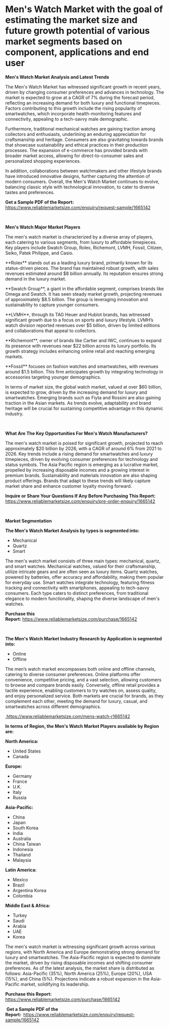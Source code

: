 <p><h1>Men's Watch Market with the goal of estimating the market size and future growth potential of various market segments based on component, applications and end user</h1></p><p><strong>Men's Watch Market Analysis and Latest Trends</strong></p>
<p><p>The Men's Watch Market has witnessed significant growth in recent years, driven by changing consumer preferences and advances in technology. The market is expected to grow at a CAGR of 7% during the forecast period, reflecting an increasing demand for both luxury and functional timepieces. Factors contributing to this growth include the rising popularity of smartwatches, which incorporate health-monitoring features and connectivity, appealing to a tech-savvy male demographic. </p><p>Furthermore, traditional mechanical watches are gaining traction among collectors and enthusiasts, underlining an enduring appreciation for craftsmanship and heritage. Consumers are also gravitating towards brands that showcase sustainability and ethical practices in their production processes. The expansion of e-commerce has provided brands with broader market access, allowing for direct-to-consumer sales and personalized shopping experiences. </p><p>In addition, collaborations between watchmakers and other lifestyle brands have introduced innovative designs, further capturing the attention of modern consumers. Overall, the Men's Watch Market continues to evolve, balancing classic style with technological innovation, to cater to diverse tastes and preferences.</p></p>
<p><strong>Get a Sample PDF of the Report:&nbsp;</strong> <a href="https://www.reliablemarketsize.com/enquiry/request-sample/1665142?utm_campaign=1932&utm_medium=2&utm_source=Github&utm_content=ia&utm_term=17042025&utm_id=mens-watch">https://www.reliablemarketsize.com/enquiry/request-sample/1665142</a></p>
<p>&nbsp;</p>
<p><strong>Men's Watch Major Market Players</strong></p>
<p><p>The men's watch market is characterized by a diverse array of players, each catering to various segments, from luxury to affordable timepieces. Key players include Swatch Group, Rolex, Richemont, LVMH, Fossil, Citizen, Seiko, Patek Philippe, and Casio.</p><p>**Rolex** stands out as a leading luxury brand, primarily known for its status-driven pieces. The brand has maintained robust growth, with sales revenues estimated around $8 billion annually. Its reputation ensures strong demand in the luxury market.</p><p>**Swatch Group**, a giant in the affordable segment, comprises brands like Omega and Swatch. It has seen steady market growth, projecting revenues of approximately $8.5 billion. The group is leveraging innovation and sustainability to capture younger consumers.</p><p>**LVMH**, through its TAG Heuer and Hublot brands, has witnessed significant growth due to a focus on sports and luxury lifestyle. LVMH’s watch division reported revenues over $5 billion, driven by limited editions and collaborations that appeal to collectors.</p><p>**Richemont**, owner of brands like Cartier and IWC, continues to expand its presence with revenues near $22 billion across its luxury portfolio. Its growth strategy includes enhancing online retail and reaching emerging markets.</p><p>**Fossil** focuses on fashion watches and smartwatches, with revenues around $1.5 billion. This firm anticipates growth by integrating technology in accessories targeting younger demographics.</p><p>In terms of market size, the global watch market, valued at over $60 billion, is expected to grow, driven by the increasing demand for luxury and smartwatches. Emerging brands such as Fiyta and Rossini are also gaining traction in the Asian markets. As trends evolve, adaptability and brand heritage will be crucial for sustaining competitive advantage in this dynamic industry.</p></p>
<p>&nbsp;</p>
<p><strong>What Are The Key Opportunities For Men's Watch Manufacturers?</strong></p>
<p><p>The men's watch market is poised for significant growth, projected to reach approximately $20 billion by 2026, with a CAGR of around 6% from 2021 to 2026. Key trends include a rising demand for smartwatches and luxury timepieces, driven by evolving consumer preferences for technology and status symbols. The Asia Pacific region is emerging as a lucrative market, propelled by increasing disposable incomes and a growing interest in premium brands. Sustainability and materials innovation are also shaping product offerings. Brands that adapt to these trends will likely capture market share and enhance customer loyalty moving forward.</p></p>
<p><strong>Inquire or Share Your Questions If Any Before Purchasing This Report:</strong> <a href="https://www.reliablemarketsize.com/enquiry/pre-order-enquiry/1665142?utm_campaign=1932&utm_medium=2&utm_source=Github&utm_content=ia&utm_term=17042025&utm_id=mens-watch">https://www.reliablemarketsize.com/enquiry/pre-order-enquiry/1665142</a></p>
<p>&nbsp;</p>
<p><strong>Market Segmentation</strong></p>
<p><strong>The Men's Watch Market Analysis by types is segmented into:</strong></p>
<p><ul><li>Mechanical</li><li>Quartz</li><li>Smart</li></ul></p>
<p><p>The men's watch market consists of three main types: mechanical, quartz, and smart watches. Mechanical watches, valued for their craftsmanship, utilize intricate gears and are often seen as luxury items. Quartz watches, powered by batteries, offer accuracy and affordability, making them popular for everyday use. Smart watches integrate technology, featuring fitness tracking and connectivity with smartphones, appealing to tech-savvy consumers. Each type caters to distinct preferences, from traditional elegance to modern functionality, shaping the diverse landscape of men's watches.</p></p>
<p><strong>Purchase this Report:&nbsp;</strong><a href="https://www.reliablemarketsize.com/purchase/1665142?utm_campaign=1932&utm_medium=2&utm_source=Github&utm_content=ia&utm_term=17042025&utm_id=mens-watch">https://www.reliablemarketsize.com/purchase/1665142</a></p>
<p>&nbsp;</p>
<p><strong>The Men's Watch Market Industry Research by Application is segmented into:</strong></p>
<p><ul><li>Online</li><li>Offline</li></ul></p>
<p><p>The men’s watch market encompasses both online and offline channels, catering to diverse consumer preferences. Online platforms offer convenience, competitive pricing, and a vast selection, allowing customers to browse and compare brands easily. Conversely, offline retail provides a tactile experience, enabling customers to try watches on, assess quality, and enjoy personalized service. Both markets are crucial for brands, as they complement each other, meeting the demand for luxury, casual, and smartwatches across different demographics.</p></p>
<p><a href="https://www.reliablemarketsize.com/mens-watch-r1665142?utm_campaign=1932&utm_medium=2&utm_source=Github&utm_content=ia&utm_term=17042025&utm_id=mens-watch">&nbsp;https://www.reliablemarketsize.com/mens-watch-r1665142</a></p>
<p><strong>In terms of Region, the Men's Watch Market Players available by Region are:</strong></p>
<p>
    <p> <strong> North America: </strong>
        <ul>
            <li>United States</li>
            <li>Canada</li>
        </ul>
        </p> 
    <p> <strong> Europe: </strong>
        <ul>
            <li>Germany</li>
            <li>France</li>
            <li>U.K.</li>
            <li>Italy</li>
            <li>Russia</li>
        </ul>
        </p> 
    <p> <strong> Asia-Pacific: </strong>
        <ul>
            <li>China</li>
            <li>Japan</li>
            <li>South Korea</li>
            <li>India</li>
            <li>Australia</li>
            <li>China Taiwan</li>
            <li>Indonesia</li>
            <li>Thailand</li>
            <li>Malaysia</li>
        </ul>
        </p> 
    <p> <strong> Latin America: </strong>
        <ul>
            <li>Mexico</li>
            <li>Brazil</li>
            <li>Argentina Korea</li>
            <li>Colombia</li>
        </ul>
        </p> 
    <p> <strong> Middle East & Africa: </strong>
        <ul>
            <li>Turkey</li>
            <li>Saudi</li>
            <li>Arabia</li>
            <li>UAE</li>
            <li>Korea</li>
        </ul>
    </p>
    </p>
<p><p>The men's watch market is witnessing significant growth across various regions, with North America and Europe demonstrating strong demand for luxury and smartwatches. The Asia-Pacific region is expected to dominate the market, driven by rising disposable incomes and shifting consumer preferences. As of the latest analysis, the market share is distributed as follows: Asia-Pacific (35%), North America (25%), Europe (20%), USA (15%), and China (5%). Projections indicate a robust expansion in the Asia-Pacific market, solidifying its leadership.</p></p>
<p><strong>Purchase this Report: </strong><a href="https://www.reliablemarketsize.com/purchase/1665142?utm_campaign=1932&utm_medium=2&utm_source=Github&utm_content=ia&utm_term=17042025&utm_id=mens-watch">https://www.reliablemarketsize.com/purchase/1665142</a></p>
<p>&nbsp;<strong>Get a Sample PDF of the Report:&nbsp;&nbsp;</strong><a href="https://www.reliablemarketsize.com/enquiry/request-sample/1665142?utm_campaign=1932&utm_medium=2&utm_source=Github&utm_content=ia&utm_term=17042025&utm_id=mens-watch">https://www.reliablemarketsize.com/enquiry/request-sample/1665142</a></p>
<p><strong></strong></p>
<p><p></p><p></p><p></p></p>